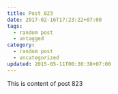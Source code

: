 ```yaml
---
title: Post 823
date: 2017-02-16T17:23:22+07:00
tags:
  - random post
  - untagged
category:
  - random post
  - uncategorized
updated: 2015-05-11T00:30:38+07:00
---
```

This is content of post 823